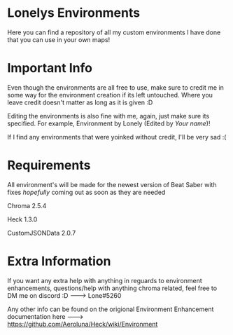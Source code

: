 # Lonelys Environments
Here you can find a repository of all my custom environments I have done that you can use in your own maps!

<h1> Important Info</h1>
     Even though the environments are all free to use, make sure to credit me in some way for the environment creation if its left untouched. Where you leave credit doesn't matter
     as long as it is given :D 
     
  Editing the environments is also fine with me, again, just make sure its specified. For example, Environment by Lonely (Edited by *Your name*)! 
 
 If I find any environments that were yoinked without credit, I'll be very sad :(

<h1> Requirements</h1>

All environment's will be made for the newest version of Beat Saber with fixes *hopefully* coming out as soon as they are needed


Chroma 2.5.4

Heck 1.3.0

CustomJSONData 2.0.7

<h1> Extra Information</h1>

   If you want any extra help with anything in reguards to environment enhancements, questions/help with anything chroma related, feel free
   to DM me on discord :D ---> Lone#5260
   
   Any other info can be found on the origional Environment Enhancement documentation here ---> https://github.com/Aeroluna/Heck/wiki/Environment

     

